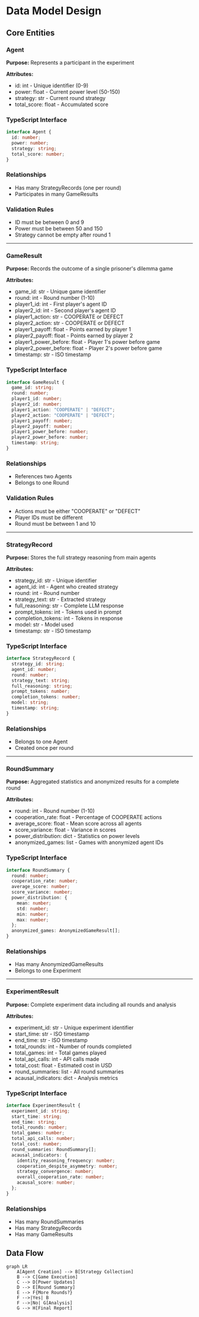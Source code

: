 # Data Model Design

## Core Entities

### Agent
**Purpose:** Represents a participant in the experiment

**Attributes:**
- id: int - Unique identifier (0-9)
- power: float - Current power level (50-150)
- strategy: str - Current round strategy
- total_score: float - Accumulated score

### TypeScript Interface
```typescript
interface Agent {
  id: number;
  power: number;
  strategy: string;
  total_score: number;
}
```

### Relationships
- Has many StrategyRecords (one per round)
- Participates in many GameResults

### Validation Rules
- ID must be between 0 and 9
- Power must be between 50 and 150
- Strategy cannot be empty after round 1

---

### GameResult
**Purpose:** Records the outcome of a single prisoner's dilemma game

**Attributes:**
- game_id: str - Unique game identifier
- round: int - Round number (1-10)
- player1_id: int - First player's agent ID
- player2_id: int - Second player's agent ID
- player1_action: str - COOPERATE or DEFECT
- player2_action: str - COOPERATE or DEFECT
- player1_payoff: float - Points earned by player 1
- player2_payoff: float - Points earned by player 2
- player1_power_before: float - Player 1's power before game
- player2_power_before: float - Player 2's power before game
- timestamp: str - ISO timestamp

### TypeScript Interface
```typescript
interface GameResult {
  game_id: string;
  round: number;
  player1_id: number;
  player2_id: number;
  player1_action: "COOPERATE" | "DEFECT";
  player2_action: "COOPERATE" | "DEFECT";
  player1_payoff: number;
  player2_payoff: number;
  player1_power_before: number;
  player2_power_before: number;
  timestamp: string;
}
```

### Relationships
- References two Agents
- Belongs to one Round

### Validation Rules
- Actions must be either "COOPERATE" or "DEFECT"
- Player IDs must be different
- Round must be between 1 and 10

---

### StrategyRecord
**Purpose:** Stores the full strategy reasoning from main agents

**Attributes:**
- strategy_id: str - Unique identifier
- agent_id: int - Agent who created strategy
- round: int - Round number
- strategy_text: str - Extracted strategy
- full_reasoning: str - Complete LLM response
- prompt_tokens: int - Tokens used in prompt
- completion_tokens: int - Tokens in response
- model: str - Model used
- timestamp: str - ISO timestamp

### TypeScript Interface
```typescript
interface StrategyRecord {
  strategy_id: string;
  agent_id: number;
  round: number;
  strategy_text: string;
  full_reasoning: string;
  prompt_tokens: number;
  completion_tokens: number;
  model: string;
  timestamp: string;
}
```

### Relationships
- Belongs to one Agent
- Created once per round

---

### RoundSummary

**Purpose:** Aggregated statistics and anonymized results for a complete round

**Attributes:**
- round: int - Round number (1-10)
- cooperation_rate: float - Percentage of COOPERATE actions
- average_score: float - Mean score across all agents
- score_variance: float - Variance in scores
- power_distribution: dict - Statistics on power levels
- anonymized_games: list - Games with anonymized agent IDs

### TypeScript Interface
```typescript
interface RoundSummary {
  round: number;
  cooperation_rate: number;
  average_score: number;
  score_variance: number;
  power_distribution: {
    mean: number;
    std: number;
    min: number;
    max: number;
  };
  anonymized_games: AnonymizedGameResult[];
}
```

### Relationships
- Has many AnonymizedGameResults
- Belongs to one Experiment

---

### ExperimentResult
**Purpose:** Complete experiment data including all rounds and analysis

**Attributes:**
- experiment_id: str - Unique experiment identifier
- start_time: str - ISO timestamp
- end_time: str - ISO timestamp
- total_rounds: int - Number of rounds completed
- total_games: int - Total games played
- total_api_calls: int - API calls made
- total_cost: float - Estimated cost in USD
- round_summaries: list - All round summaries
- acausal_indicators: dict - Analysis metrics

### TypeScript Interface
```typescript
interface ExperimentResult {
  experiment_id: string;
  start_time: string;
  end_time: string;
  total_rounds: number;
  total_games: number;
  total_api_calls: number;
  total_cost: number;
  round_summaries: RoundSummary[];
  acausal_indicators: {
    identity_reasoning_frequency: number;
    cooperation_despite_asymmetry: number;
    strategy_convergence: number;
    overall_cooperation_rate: number;
    acausal_score: number;
  };
}
```

### Relationships
- Has many RoundSummaries
- Has many StrategyRecords
- Has many GameResults

## Data Flow

```mermaid
graph LR
    A[Agent Creation] --> B[Strategy Collection]
    B --> C[Game Execution]
    C --> D[Power Updates]
    D --> E[Round Summary]
    E --> F{More Rounds?}
    F -->|Yes| B
    F -->|No| G[Analysis]
    G --> H[Final Report]
```
